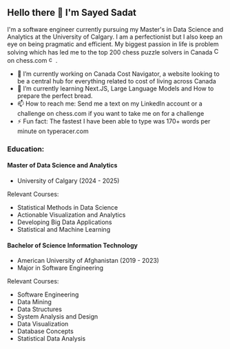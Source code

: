 ## Hello there 👋 I'm Sayed Sadat 

I'm a software engineer currently pursuing my Master's in Data Science and Analytics at the University of Calgary. I am a perfectionist but I also keep an eye on being pragmatic and efficient. My biggest passion in life is problem solving which has led me to the top 200 chess puzzle solvers in Canada <img src="https://upload.wikimedia.org/wikipedia/commons/d/d9/Flag_of_Canada_(Pantone).svg" alt= "Canadian Flag" width = 16 height = 16> 
on chess.com <img src="https://www.chess.com/favicon.ico" alt ="chess.com" width = 16 height = 16>. 

<!--
**MozamilS/MozamilS** is a ✨ _special_ ✨ repository because its `README.md` (this file) appears on your GitHub profile.

Here are some ideas to get you started:


-->
- 🔭 I’m currently working on Canada Cost Navigator, a website looking to be a central hub for everything related to cost of living across Canada
- 🌱 I’m currently learning Next.JS, Large Language Models and How to prepare the perfect bread. 
- 📫 How to reach me: Send me a text on my LinkedIn account or a challenge on chess.com if you want to take me on for a challenge
- ⚡ Fun fact: The fastest I have been able to type was 170+ words per minute on typeracer.com


### Education: 

#### Master of Data Science and Analytics 
- University of Calgary (2024 - 2025) 

Relevant Courses: 
- Statistical Methods in Data Science
- Actionable Visualization and Analytics 
- Developing Big Data Applications
- Statistical and Machine Learning

#### Bachelor of Science Information Technology
- American University of Afghanistan (2019 - 2023)
- Major in Software Engineering

Relevant Courses: 

- Software Engineering 
- Data Mining 
- Data Structures
- System Analysis and Design
- Data Visualization
- Database Concepts 
- Statistical Data Analysis 

